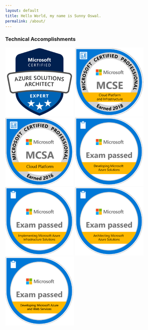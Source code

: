 ```yaml
---
layout: default
title: Hello World, my name is Sunny Oswal.
permalink: /about/
---
```


### Technical Accomplishments
<img src="images\azure-solutions-architect-expert-600x600.png" width="220" height="220" title="Azure Architect Expert">
<img src="images\MCSE-Cloud-Platform-Infrastructure-2018.png" width="220" height="220" title="Azure MCSE">
<img src="images\MCSA+Cloud+Platform-01.png" width="220" height="220" title="Azure MCSA">
<img src="images\Microsoft_Exam532.png" width="220" height="220" title="Azure 70-532">
<img src="images\Microsoft_Exam533.png" width="220" height="220" title="Azure 70-533">
<img src="images\Microsoft_Exam534.png" width="220" height="220" title="Azure 70-534">
<img src="images\Developing+Microsoft+Azure+and+Web+Services-01.png" width="220" height="220" title="Azure 70-487">

